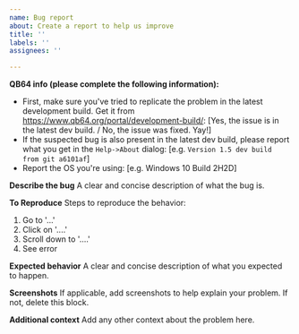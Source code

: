 ```yaml
---
name: Bug report
about: Create a report to help us improve
title: ''
labels: ''
assignees: ''

---
```


**QB64 info (please complete the following information):**
 - First, make sure you've tried to replicate the problem in the latest development build. Get it from https://www.qb64.org/portal/development-build/: [Yes, the issue is in the latest dev build. / No, the issue was fixed. Yay!]
 - If the suspected bug is also present in the latest dev build, please report what you get in the `Help->About` dialog: [e.g. `Version 1.5 dev build from git a6101af`]
 - Report the OS you're using: [e.g. Windows 10 Build 2H2D]
 
 **Describe the bug**
 A clear and concise description of what the bug is.

**To Reproduce**
Steps to reproduce the behavior:
1. Go to '...'
2. Click on '....'
3. Scroll down to '....'
4. See error

**Expected behavior**
A clear and concise description of what you expected to happen.

**Screenshots**
If applicable, add screenshots to help explain your problem. If not, delete this block.

**Additional context**
Add any other context about the problem here.
